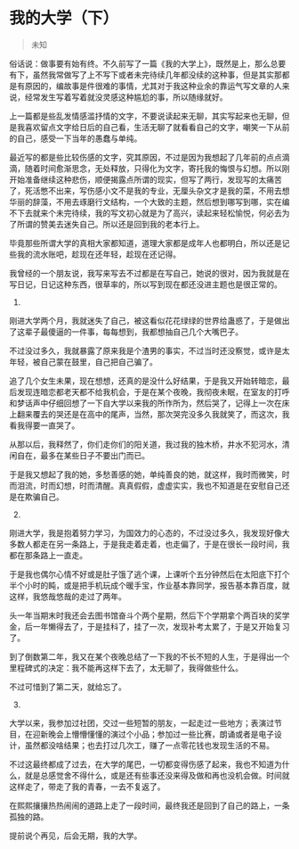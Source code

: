 # 我的大学（下）

> 未知


俗话说：做事要有始有终。不久前写了一篇《我的大学上》，既然是上，那么总要有下，虽然我常做写了上不写下或者未完待续几年都没续的这种事，但是其实那都是有原因的，编故事是件很难的事情，尤其对于我这种业余的靠运气写文章的人来说，经常发生写着写着就没灵感这种尴尬的事，所以随缘就好。

上一篇都是些乱发情感滥抒情的文字，不要说读起来无聊，其实写起来也无聊，但是我喜欢留点文字给日后的自己看，生活无聊了就看看自己的文字，嘲笑一下从前的自己，感受一下当年的愚蠢与单纯。

最近写的都是些比较伤感的文字，究其原因，不过是因为我想起了几年前的点点滴滴，随着时间愈渐思念，无处释放，只得化为文字，寄托我的悔恨与幻想。所以刚开始准备继续这种悲伤，顺便揭露点所谓的现实，但写了两行，发现写的太痛苦了，死活憋不出来，写伤感小文不是我的专业，无厘头杂文才是我的菜，不用去想华丽的辞藻，不用去琢磨行文结构，一个大致的主题，然后想到哪写到哪，实在编不下去就来个未完待续，我的写文初心就是为了高兴，读起来轻松愉悦，何必去为了所谓的赞美去迷失自己。所以还是回到我的老本行上。

毕竟那些所谓大学的真相大家都知道，道理大家都是成年人也都明白，所以还是记些我的流水账吧，趁现在还年轻，趁现在还记得。

我曾经的一个朋友说，我写来写去不过都是在写自己，她说的很对，因为我就是在写日记，日记这种东西，很草率的，所以写到现在都还没进主题也是很正常的。

1.

刚进大学两个月，我就迷失了自己，被这看似花花绿绿的世界给蛊惑了，于是做出了这辈子最傻逼的一件事，每每想到，我都想抽自己几个大嘴巴子。

不过没过多久，我就暴露了原来我是个渣男的事实，不过当时还没察觉，或许是太年轻，被自己蒙在鼓里，自己把自己骗了。

追了几个女生未果，现在想想，还真的是没什么好结果，于是我又开始转暗恋，最后发现连暗恋都老天都不给我机会，于是在某个夜晚，我彻夜未眠，在室友的打呼和梦话声中仔细回想了一下自大学以来我的所作所为，然后哭了，记得上一次在床上翻来覆去的哭还是在高中的尾声，当然，那次哭完没多久我就笑了，而这次，我看我得要一直哭了。

从那以后，我释然了，你们走你们的阳关道，我过我的独木桥，井水不犯河水，清闲自在，最多在某些日子不要出门而已。

于是我又想起了我的她，多愁善感的她，单纯善良的她，就这样，我时而微笑，时而泪流，时而幻想，时而清醒。真真假假，虚虚实实，我也不知道是在安慰自己还是在欺骗自己。

2.

刚进大学，我是抱着努力学习，为国效力的心态的，不过没过多久，我发现好像大多数人都走在另一条路上，于是我走着走着，也走偏了，于是在很长一段时间，我都在那条路上一直走。

于是我也偶尔心情不好或是肚子饿了逃个课，上课听个五分钟然后在太阳底下打个半个小时的盹，或是把手机玩成个暖手宝，作业基本靠同学，报告基本靠百度，就这样，我悠哉悠哉的走过了两年。

头一年当期末时我还会去图书馆奋斗个两个星期，然后下个学期拿个两百块的奖学金，后一年懒得去了，于是挂科了，挂了一次，发现补考太累了，于是又开始复习了。

到了倒数第二年，我又在某个夜晚总结了一下我的不长不短的人生，于是得出一个里程碑式的决定：我不能再这样下去了，太无聊了，我得做些什么。

不过可惜到了第二天，就给忘了。

3.

大学以来，我参加过社团，交过一些短暂的朋友，一起走过一些地方；表演过节目，在迎新晚会上懵懵懂懂的演过个小品；参加过一些比赛，朗诵或者是电子设计，虽然都没啥结果；也去打过几次工，赚了一点零花钱也发现生活的不易。

不过这最终都成了过去，在大学的尾巴，一切都变得伤感了起来，我也不知道为什么，就是总感觉舍不得什么，或是还有些事还没来得及做和再也没机会做。时间就这样走了，带走了我的青春，一去不复返了。

在熙熙攘攘热热闹闹的道路上走了一段时间，最终我还是回到了自己的路上，一条孤独的路。

提前说个再见，后会无期，我的大学。